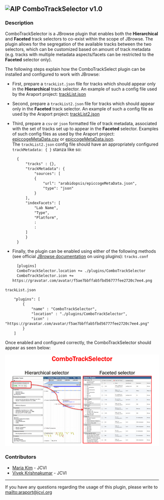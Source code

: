 ![AIP][1] ComboTrackSelector v1.0
---

### Description

ComboTrackSelector is a JBrowse plugin that enables both the **Hierarchical** and **Faceted** track selectors to co-exist within the scope of JBrowse. The plugin allows for the segregation of the available tracks between the two selectors, which can be customized based on amount of track metadata (e.g. tracks with multiple metadata aspects/facets can be restricted to the **Faceted** selector only).

The following steps explain how the ComboTrackSelect plugin can be installed and configured to work with JBrowse:

+ First, prepare a `trackList.json` file for tracks which should appear only in the **Hierarchical** track selector. An example of such a config file used by the Araport project: [trackList.json](https://github.com/Arabidopsis-Information-Portal/jbrowse-contrib/blob/master/jbrowse-contrib/data/json/arabidopsis/trackList.json)

+ Second, prepare a `trackList2.json` file for tracks which should appear only in the **Faceted** track selector. An example of such a config file as used by the Araport project: [trackList2.json](https://github.com/Arabidopsis-Information-Portal/jbrowse-contrib/blob/master/jbrowse-contrib/data/json/arabidopsis/trackList2.json)

+ Third, prepare a `csv` or `json` formatted file of track metadata, associated with the set of tracks set up to appear in the **Faceted** selector. Examples of such config files as used by the Araport project: [epiccogeMetaData.csv](https://github.com/Arabidopsis-Information-Portal/jbrowse-contrib/blob/master/jbrowse-contrib/data/json/arabidopsis/epiccogeMetaData.csv) or [epiccogeMetaData.json](https://github.com/Arabidopsis-Information-Portal/jbrowse-contrib/blob/master/jbrowse-contrib/data/json/arabidopsis/epiccogeMetaData.json).   
The `trackList2.json` config file should have an appropriately configured `trackMetadata: { }` stanza like so:

		{
			"tracks" : {},
			"trackMetadata": {
				"sources": [
				{
					"url": "arabidopsis/epiccogeMetaData.json",
					"type": "json"
				}
			],
			"indexFacets": [
				"Lab Name",
				"Type",
				"Platform",
				:
				:
			]
			}
		}

+ Finally, the plugin can be enabled using either of the following methods (see official [JBrowse documentation](http://gmod.org/wiki/JBrowse_Configuration_Guide#Using_Plugins) on using plugins):
`tracks.conf`

		[plugins]
		ComboTrackSelector.location += ./plugins/ComboTrackSelector
		ComboTrackSelector.icon += https://gravatar.com/avatar/f5ae7bbffab5fbd56777fee2720c7ee4.png

`trackList.json`

		"plugins": [
			{
				"name" : "ComboTrackSelector",
				"location" : "./plugins/ComboTrackSelector",
				"icon" : "https://gravatar.com/avatar/f5ae7bbffab5fbd56777fee2720c7ee4.png"
			}
		]

Once enabled and configured correctly, the ComboTrackSelector should appear as seen below:

![ComboTrackSelector Screeshot](./img/combotracksel_screenshot1.png)

### Contributors

* [Maria Kim](https://github.com/msarmien) - JCVI
* [Vivek Krishnakumar](https://github.com/vivekkrish) - JCVI

* * *

If you have any questions regarding the usage of this plugin, please write to <mailto:araport@jcvi.org>

[1]: http://bit.ly/aip-logo
